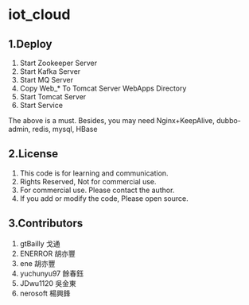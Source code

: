 # iot_cloud

## 1.Deploy
1. Start Zookeeper Server
2. Start Kafka Server
3. Start MQ Server
4. Copy Web_* To Tomcat Server WebApps Directory
5. Start Tomcat Server
6. Start Service

The above is a must. Besides, you may need Nginx+KeepAlive, dubbo-admin, redis, mysql, HBase

## 2.License
1. This code is for learning and communication. 
2. Rights Reserved, Not for commercial use.
3. For commercial use. Please contact the author.
4. If you add or modify the code, Please open source.

## 3.Contributors
1. gtBailly 戈通
2. ENERROR 胡亦豐
3. ene 胡亦豐
4. yuchunyu97 餘春鈺
5. JDwu1120 吳金東
6. nerosoft 楊興鋒
